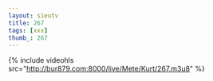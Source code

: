 ```yaml
--- 
layout: sieutv
title: 267
tags: [xxx]
thumb_: 267
---
```

{% include videohls src="http://bur879.com:8000/live/Mete/Kurt/267.m3u8" %} 
